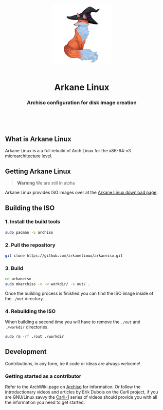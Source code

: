 <div align="center">
	<a href="https://arkanelinux.org" align="center">
		<center align="center">
			<picture>
			 	<img src="https://raw.githubusercontent.com/arkanelinux/artwork/main/arkanelinux-logo/1200x1200/arkanelinux-logo.png" alt="Arkane Linux" align="center" height="200">
			</picture>
		</center>
	</a>
	<br>
	<h1 align="center"><center>Arkane Linux</center></h1>
	<h3 align="center"><center>Archiso configuration for disk image creation</center></h3>
	<br>
	<br>
</div>

<br>


## What is Arkane Linux
Arkane Linux is a a full rebuild of Arch Linux for the x86-64-v3 microarchitecture level.

## Getting Arkane Linux

> **Warning** We are still in alpha

Arkane Linux provides ISO images over at the [Arkane Linux download page](https://download.arkanelinux.org/).

## Building the ISO
### 1. Install the build tools

```bash
sudo pacman -S archiso
```

### 2. Pull the repository

```bash
git clone https://github.com/arkanelinux/arkaneiso.git
```

### 3. Build

```bash
cd arkaneiso
sudo mkarchiso -v -w workdir/ -o out/ .
```

Once the building process is finished you can find the ISO image inside of the `./out` directory.

### 4. Rebuilding the ISO
When building a second time you will have to remove the `./out` and `./workdir` directories.

```bash
sudo rm -rf ./out ./workdir
```

## Development
Contributions, in any form, be it code or ideas are always welcome!

### Getting started as a contributor
Refer to the ArchWiki page on [Archiso](https://wiki.archlinux.org/title/Archiso) for information. Or follow the introductionary videos and articles by Erik Dubois on the Carli project, if you are GNU/Linux savvy the [Carli-1](https://www.arcolinuxiso.com/carli-1/) series of videos should provide you with all the information you need to get started.
